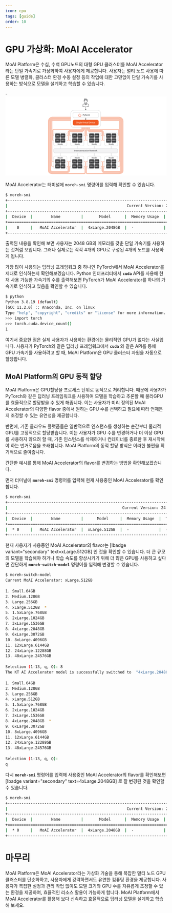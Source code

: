 ```yaml
---
icon: cpu
tags: [guide]
order: 10
---
```


# GPU 가상화: MoAI Accelerator

MoAI Platform은 수십, 수백 GPU노드의 대형 GPU 클러스터를 MoAI Accelerator라는 단일 가속기로 가상화하여 사용자에게 제공합니다. 사용자는 멀티 노드 사용에 따른 모델 병렬화, 클러스터 환경 수동 설정 등의 작업에 대한 고민없이 단일 가속기를 사용하는 방식으로 모델을 설계하고 학습할 수 있습니다.


-![](/overview/img_ov/v_3.png)


MoAI Accelerator는 터미널에 `moreh-smi` 명령어를 입력해 확인할 수 있습니다.

```bash
$ moreh-smi
+-----------------------------------------------------------------------------------------------------+
|                                                    Current Version: 24.5.0  Latest Version: 24.5.0  |
+-----------------------------------------------------------------------------------------------------+
|  Device  |        Name         |       Model      |  Memory Usage  |  Total Memory  |  Utilization  |
+=====================================================================================================+
|    0     |   MoAI Accelerator  |  4xLarge.2048GB  |  -             |  -             |  -            |
+-----------------------------------------------------------------------------------------------------
```

출력된 내용을 확인해 보면 사용자는 2048 GB의 메모리를 갖춘 단일 가속기를 사용하는 것처럼 보입니다. 그러나 실제로는 각각 4개의 GPU로 구성된 4개의 노드를 사용하게 됩니다. 

가장 많이 사용되는 딥러닝 프레임워크 중 하나인 PyTorch에서 MoAI Accelerator를 제대로 인식하는지 확인해보겠습니다. Python 인터프리터에서 **`cuda`** API를 사용해 현재 사용 가능한 가속기의 수를 출력해보면 PyTorch가 MoAI Accelerator를 하나의 가속기로 인식하고 있음을 확인할 수 있습니다.

```bash
$ python
Python 3.8.19 (default) 
[GCC 11.2.0] :: Anaconda, Inc. on linux
Type "help", "copyright", "credits" or "license" for more information.
>>> import torch
>>> torch.cuda.device_count()
1
```

여기서 중요한 점은 실제 사용자가 사용하는 환경에는 물리적인 GPU가 없다는 사실입니다. 사용자가 PyTorch와 같은 딥러닝 프레임워크에서 **`cuda`** 와 같은 API를 통해 GPU 가속기를 사용하려고 할 때, MoAI Platform은 GPU 클러스터 자원을 자동으로 할당합니다.

## MoAI Platform의 GPU 동적 할당

MoAI Platform은 GPU할당을 프로세스 단위로 동적으로 처리합니다. 때문에 사용자가 PyTorch와 같은 딥러닝 프레임워크를 사용하여 모델을 학습하고 추론할 때 물리GPU를 효율적으로 할당받을 수 있게 해줍니다. 이는 사용자가 미리 정의된 MoAI Accelerator의 다양한 flavor 중에서 원하는 GPU 수를 선택하고 필요에 따라 언제든지 조정할 수 있는 유연성을 제공합니다. 

반면에, 기존 클라우드 플랫폼들은 일반적으로 인스턴스를 생성하는 순간부터 물리적 GPU를 고정적으로 할당받습니다. 이는 사용자가 GPU 수를 변경하거나 더 이상 GPU를 사용하지 않으려 할 때, 기존 인스턴스를 삭제하거나 컨테이너를 종료한 후 재시작해야 하는 번거로움을 초래합니다. MoAI Platform의 동적 할당 방식은 이러한 불편을 획기적으로 줄여줍니다.

간단한 예시를 통해 MoAI Accelerator의 flavor를 변경하는 방법을 확인해보겠습니다.

먼저 터미널에 **`moreh-smi`** 명령어를 입력해 현재 사용중인 MoAI Accelerator를 확인합니다.

```bash
$ moreh-smi
+---------------------------------------------------------------------------------------------------+
|                                                  Current Version: 24.5.0  Latest Version: 24.5.0  |
+---------------------------------------------------------------------------------------------------+
|  Device  |        Name         |      Model     |  Memory Usage  |  Total Memory  |  Utilization  |
+===================================================================================================+
|  * 0     |   MoAI Accelerator  |  xLarge.512GB  |  -             |  -             |  -            |
+---------------------------------------------------------------------------------------------------+
```


현재 사용자가 사용중인 MoAI Accelerator의 flavor는 [!badge variant="secondary" text=xLarge.512GB] 인 것을 확인할 수 있습니다. 더 큰 규모의 모델을 학습해야 하거나 학습 속도를 향상시키기 위해 더 많은 GPU를 사용하고 싶다면 간단하게  **`moreh-switch-model`** 명령어를 입력해 변경할 수 있습니다.

```bash
$ moreh-switch-model
Current MoAI Accelerator: xLarge.512GB

1. Small.64GB
2. Medium.128GB
3. Large.256GB
4. xLarge.512GB  *
5. 1.5xLarge.768GB
6. 2xLarge.1024GB
7. 3xLarge.1536GB
8. 4xLarge.2048GB
9. 6xLarge.3072GB
10. 8xLarge.4096GB
11. 12xLarge.6144GB
12. 24xLarge.12288GB
13. 48xLarge.24576GB

Selection (1-13, q, Q): 8
The KT AI Accelerator model is successfully switched to  "4xLarge.2048GB".

1. Small.64GB
2. Medium.128GB
3. Large.256GB
4. xLarge.512GB
5. 1.5xLarge.768GB
6. 2xLarge.1024GB
7. 3xLarge.1536GB
8. 4xLarge.2048GB  *
9. 6xLarge.3072GB
10. 8xLarge.4096GB
11. 12xLarge.6144GB
12. 24xLarge.12288GB
13. 48xLarge.24576GB

Selection (1-13, q, Q):
q
```



다시 **`moreh-smi`** 명령어를 입력해 사용중인 MoAI Accelerator의 flavor를 확인해보면 [!badge variant="secondary" text=4xLarge.2048GB] 로 잘 변경된 것을 확인할 수 있습니다.

```bash
$ moreh-smi
+-----------------------------------------------------------------------------------------------------+
|                                                    Current Version: 24.5.0  Latest Version: 24.5.0  |
+-----------------------------------------------------------------------------------------------------+
|  Device  |        Name         |       Model      |  Memory Usage  |  Total Memory  |  Utilization  |
+=====================================================================================================+
|  * 0     |   MoAI Accelerator  |  4xLarge.2048GB  |  -             |  -             |  -            |
+-----------------------------------------------------------------------------------------------------+
```

# 마무리

MoAI Platform은 MoAI Accelerator라는 가상화 기술을 통해 복잡한 멀티 노드 GPU 클러스터를 단순화하고, 사용자에게 강력하면서도 유연한 컴퓨팅 환경을 제공합니다. 사용자가 복잡한 설정과 관리 작업 없이도 모델 크기와 GPU 수를 자유롭게 조정할 수 있는 환경을 제공하여, 효율적인 리소스 활용이 가능하게 합니다. MoAI Platform에서 MoAI Accelerator를 활용해 보다 신속하고 효율적으로 딥러닝 모델을 설계하고 학습해 보세요.